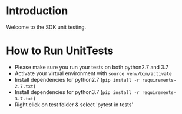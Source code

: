 # Introduction

Welcome to the SDK unit testing.

# How to Run UnitTests

- Please make sure you run your tests on both python2.7 and 3.7
- Activate your virtual environment with ```source venv/bin/activate```
- Install dependencies for python2.7 (```pip install -r requirements-2.7.txt```)
- Install dependencies for python3.7 (```pip install -r requirements-3.7.txt```)
- Right click on test folder & select 'pytest in tests'